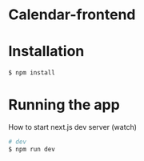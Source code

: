 # Calendar-frontend

# Installation
```bash
$ npm install
```

# Running the app
How to start next.js dev server (watch)
```bash
# dev
$ npm run dev
```
